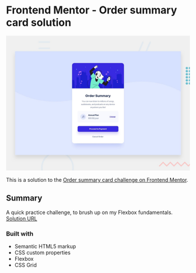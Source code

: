 # Frontend Mentor - Order summary card solution
![Design preview for the Order summary card coding challenge](./design/desktop-preview.jpg)

This is a solution to the [Order summary card challenge on Frontend Mentor](https://www.frontendmentor.io/challenges/order-summary-component-QlPmajDUj).  

## Summary

A quick practice challenge, to brush up on my Flexbox fundamentals.
[Solution URL](https://simon-perse.github.io/order-summary-component/)




### Built with

- Semantic HTML5 markup
- CSS custom properties
- Flexbox
- CSS Grid



